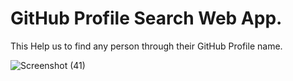 # GitHub Profile Search Web App.

This Help us to find any person through their GitHub Profile name.

![Screenshot (41)](https://github.com/user-attachments/assets/a290e584-145b-4a83-a339-1bfe0b60532a)
